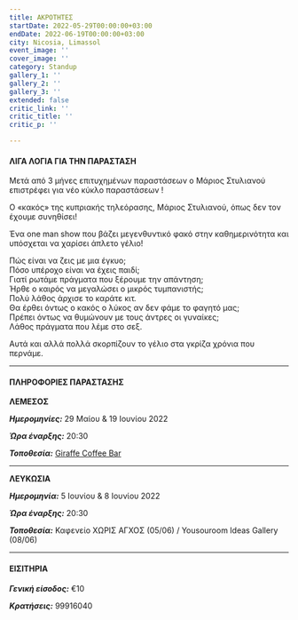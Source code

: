 ```yaml
---
title: ΑΚΡΟΤΗΤΕΣ
startDate: 2022-05-29T00:00:00+03:00
endDate: 2022-06-19T00:00:00+03:00
city: Nicosia, Limassol
event_image: ''
cover_image: ''
category: Standup
gallery_1: ''
gallery_2: ''
gallery_3: ''
extended: false
critic_link: ''
critic_title: ''
critic_p: ''

---
```

#### ΛΙΓΑ ΛΟΓΙΑ ΓΙΑ ΤΗΝ ΠΑΡΑΣΤΑΣΗ

Μετά από 3 μήνες επιτυχημένων παραστάσεων ο Μάριος Στυλιανού επιστρέφει για νέο κύκλο παραστάσεων !

Ο «κακός» της κυπριακής τηλεόρασης, Μάριος Στυλιανού, όπως δεν τον έχουμε συνηθίσει!

Ένα one man show που βάζει μεγενθυντικό φακό στην καθημερινότητα και υπόσχεται να χαρίσει άπλετο γέλιο!

Πώς είναι να ζεις με μια έγκυο;  
Πόσο υπέροχο είναι να έχεις παιδί;  
Γιατί ρωτάμε πράγματα που ξέρουμε την απάντηση;  
Ήρθε ο καιρός να μεγαλώσει ο μικρός τυμπανιστής;  
Πολύ λάθος άρχισε το καράτε κιτ.  
Θα έρθει όντως ο κακός ο λύκος αν δεν φάμε το φαγητό μας;  
Πρέπει όντως να θυμώνουν με τους άντρες οι γυναίκες;  
Λάθος πράγματα που λέμε στο σεξ.

Αυτά και αλλά πολλά σκορπίζουν το γέλιο στα γκρίζα χρόνια που περνάμε.

***

#### ΠΛΗΡΟΦΟΡΙΕΣ ΠΑΡΑΣΤΑΣΗΣ

**ΛΕΜΕΣΟΣ**

**_Ημερομηνίες:_** 29 Μαίου & 19 Ιουνίου 2022

**_Ώρα έναρξης:_** 20:30

**_Τοποθεσία:_** [Giraffe Coffee Bar](https://www.google.com/maps/place/Giraffe+Coffee+%26+Bar/@34.6767928,33.0451581,17z/data=!3m1!4b1!4m5!3m4!1s0x14e733a366bf8129:0xaa3963c5d8d15136!8m2!3d34.6767928!4d33.0473468 "Giraffe")

***

**ΛΕΥΚΩΣΙΑ**

**_Ημερομηνία:_** 5 Ιουνίου & 8 Ιουνίου 2022

**_Ώρα έναρξης:_** 20:30

**_Τοποθεσία:_** Καφενείο ΧΩΡΙΣ ΑΓΧΟΣ (05/06) / Yousouroom Ideas Gallery (08/06) 

***

#### ΕΙΣΙΤΗΡΙΑ

**_Γενική είσοδος:_** €10

**_Κρατήσεις:_** 99916040